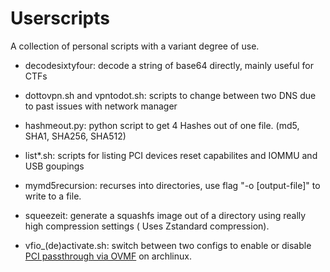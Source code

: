 # Userscripts

A collection of personal scripts with a variant degree of use.

 * decodesixtyfour: decode a string of base64 directly, mainly useful for CTFs

 * dottovpn.sh and vpntodot.sh: scripts to change between two DNS due to past issues with network manager

 * hashmeout.py: python script to get 4 Hashes out of one file. (md5, SHA1, SHA256, SHA512) 

 * list\*.sh: scripts for listing PCI devices reset capabilites and IOMMU and USB goupings

 * mymd5recursion: recurses into directories, use flag "-o [output-file]" to write to a file.

 * squeezeit: generate a squashfs image out of a directory using really high compression settings ( Uses Zstandard compression).

 * vfio_(de)activate.sh: switch between two configs to enable or disable [PCI passthrough via OVMF](https://wiki.archlinux.org/title/PCI_passthrough_via_OVMF) on archlinux.

